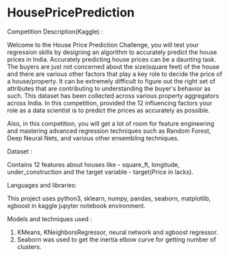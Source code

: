 # HousePricePrediction

Competition Description(Kaggle) :


Welcome to the House Price Prediction Challenge, you will test your regression skills by designing an algorithm to accurately predict the house prices in India. Accurately predicting house prices can be a daunting task. The buyers are just not concerned about the size(square feet) of the house and there are various other factors that play a key role to decide the price of a house/property. It can be extremely difficult to figure out the right set of attributes that are contributing to understanding the buyer's behavior as such. This dataset has been collected across various property aggregators across India. In this competition, provided the 12 influencing factors your role as a data scientist is to predict the prices as accurately as possible.

Also, in this competition, you will get a lot of room for feature engineering and mastering advanced regression techniques such as Random Forest, Deep Neural Nets, and various other ensembling techniques.

Dataset :

Contains 12 features about houses like - square_ft, longitude, under_construction and the target variable - target(Price in lacks).

Languages and libraries:

This project uses python3, sklearn, numpy, pandas, seaborn, matplotlib, xgboost in kaggle jupyter notebook environment.

Models and techniques used :
 
 1. KMeans, KNeighborsRegressor, neural network and xgboost regressor.
 2. Seaborn was used to get the inertia elbow curve for getting number of clusters.
